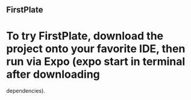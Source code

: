 ## FirstPlate

# To try FirstPlate, download the project onto your favorite IDE, then run via Expo (expo start in terminal after downloading
dependencies).
